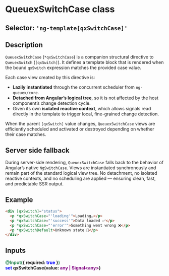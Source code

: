 # QueuexSwitchCase class

## Selector: `'ng-template[qxSwitchCase]'`

## Description

`QueuexSwitchCase` (`*qxSwitchCase`) is a companion structural directive to  `QueuexSwitch` (`[qxSwitch]`). It defines a template block that is rendered when the bound `qxSwitch` expression matches the provided case value.

Each case view created by this directive is:
 - **Lazily instantiated** through the concurrent scheduler from `ng-queuex/core`.
 - **Detached from Angular’s logical tree**, so it is not affected by the host component’s change detection cycle.
 - Given its own **isolated reactive context**, which allows signals read directly in the template to trigger local, fine-grained change detection.

When the parent `[qxSwitch]` value changes, `QueuexSwitchCase` views are efficiently  scheduled and activated or destroyed depending on whether their case matches.

## Server side fallback
During server-side rendering, `QueuexSwitchCase` falls back to the behavior of  Angular’s native `NgSwitchCase`. Views are instantiated
synchronously and remain part of the standard logical view tree. No detachment, no isolated reactive contexts, and no scheduling are applied — ensuring clean, fast, and predictable SSR output.

## Example
```html
<div [qxSwitch]="status">
  <p *qxSwitchCase="'loading'">Loading…</p>
  <p *qxSwitchCase="'success'">Data loaded ✅</p>
  <p *qxSwitchCase="'error'">Something went wrong ❌</p>
  <p *qxSwitchDefault>Unknown state 🤔</p>
</div>
 ```
## Inputs
**<span style="color: seaGreen">@Input(</span>{ required: <span style="color: blue">true</span> }<span style="color: seaGreen">)</span><br>
<span style="color: blue">set</span> qxSwitchCase(value: <span style="color: purple">any | Signal\<any></span>)**
